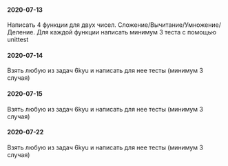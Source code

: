 #### 2020-07-13
Написать 4 функции для двух чисел. 
Сложение/Вычитание/Умножение/Деление.
Для каждой функции написать минимум 3 теста с помощью unittest

#### 2020-07-14
Взять любую из задач 6kyu и написать для нее тесты (минимум 3 случая)

#### 2020-07-15
Взять любую из задач 6kyu и написать для нее тесты (минимум 3 случая)

#### 2020-07-22
Взять любую из задач 6kyu и написать для нее тесты (минимум 3 случая)
